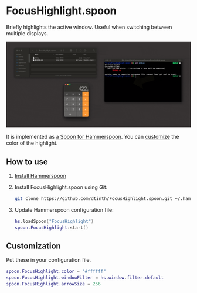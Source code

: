 # FocusHighlight.spoon

Briefly highlights the active window. Useful when switching between multiple displays.

![Example](example.gif)

It is implemented as [a Spoon for Hammerspoon](https://github.com/Hammerspoon/hammerspoon/blob/master/SPOONS.md). You can [customize](#customize) the color of the highlight.

## How to use

1. [Install Hammerspoon](https://www.hammerspoon.org/go/)

2. Install FocusHighlight.spoon using Git:

    ```sh
    git clone https://github.com/dtinth/FocusHighlight.spoon.git ~/.hammerspoon/Spoons/FocusHighlight.spoon
    ```

3. Update Hammerspoon configuration file:

    ```lua
    hs.loadSpoon("FocusHighlight")
    spoon.FocusHighlight:start()
    ```

## Customization

Put these in your configuration file.

```lua
spoon.FocusHighlight.color = "#ffffff"
spoon.FocusHighlight.windowFilter = hs.window.filter.default
spoon.FocusHighlight.arrowSize = 256
```